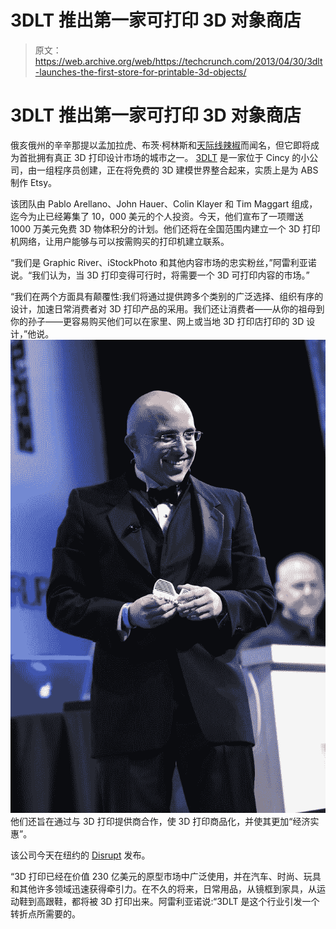 # 3DLT 推出第一家可打印 3D 对象商店

> 原文：<https://web.archive.org/web/https://techcrunch.com/2013/04/30/3dlt-launches-the-first-store-for-printable-3d-objects/>

# 3DLT 推出第一家可打印 3D 对象商店

俄亥俄州的辛辛那提以孟加拉虎、布茨·柯林斯和[天际线辣椒](https://web.archive.org/web/20230405002438/http://en.wikipedia.org/wiki/Skyline_Chili)而闻名，但它即将成为首批拥有真正 3D 打印设计市场的城市之一。 [3DLT](https://web.archive.org/web/20230405002438/http://3dlt.com/) 是一家位于 Cincy 的小公司，由一组程序员创建，正在将免费的 3D 建模世界整合起来，实质上是为 ABS 制作 Etsy。

该团队由 Pablo Arellano、John Hauer、Colin Klayer 和 Tim Maggart 组成，迄今为止已经筹集了 10，000 美元的个人投资。今天，他们宣布了一项赠送 1000 万美元免费 3D 物体积分的计划。他们还将在全国范围内建立一个 3D 打印机网络，让用户能够与可以按需购买的打印机建立联系。

“我们是 Graphic River、iStockPhoto 和其他内容市场的忠实粉丝，”阿雷利亚诺说。“我们认为，当 3D 打印变得可行时，将需要一个 3D 可打印内容的市场。”

“我们在两个方面具有颠覆性:我们将通过提供跨多个类别的广泛选择、组织有序的设计，加速日常消费者对 3D 打印产品的采用。我们还让消费者——从你的祖母到你的孙子——更容易购买他们可以在家里、网上或当地 3D 打印店打印的 3D 设计，”他说。
[![I8P6g0-qSa9s7v1JD7Q2ssh75dzcPrarJgXVYF0GYYI](img/9b1ceb3f5681296675e66c385a770fcb.png)](https://web.archive.org/web/20230405002438/https://techcrunch.com/wp-content/uploads/2013/04/i8p6g0-qsa9s7v1jd7q2ssh75dzcprarjgxvyf0gyyi.jpeg) 
他们还旨在通过与 3D 打印提供商合作，使 3D 打印商品化，并使其更加“经济实惠”。

该公司今天在纽约的 [Disrupt](https://web.archive.org/web/20230405002438/https://techcrunch.com/tag/Disrupt) 发布。

“3D 打印已经在价值 230 亿美元的原型市场中广泛使用，并在汽车、时尚、玩具和其他许多领域迅速获得牵引力。在不久的将来，日常用品，从镜框到家具，从运动鞋到高跟鞋，都将被 3D 打印出来。阿雷利亚诺说:“3DLT 是这个行业引发一个转折点所需要的。